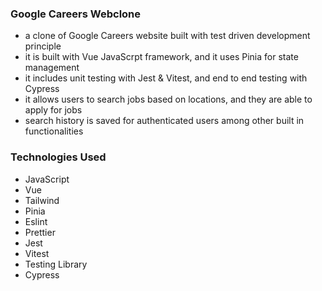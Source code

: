 ### Google Careers Webclone
  - a clone of Google Careers website built with test driven development principle
  - it is built with Vue JavaScrpt framework, and it uses Pinia for state management
  - it includes unit testing with Jest & Vitest, and end to end testing with Cypress
  - it allows users to search jobs based on locations, and they are able to apply for jobs
  - search history is saved for authenticated users among other built in functionalities

### Technologies Used
  - JavaScript
  - Vue
  - Tailwind
  - Pinia
  - Eslint
  - Prettier
  - Jest
  - Vitest
  - Testing Library
  - Cypress
